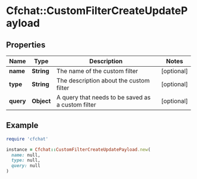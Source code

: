 # Cfchat::CustomFilterCreateUpdatePayload

## Properties

| Name | Type | Description | Notes |
| ---- | ---- | ----------- | ----- |
| **name** | **String** | The name of the custom filter | [optional] |
| **type** | **String** | The description about the custom filter | [optional] |
| **query** | **Object** | A query that needs to be saved as a custom filter | [optional] |

## Example

```ruby
require 'cfchat'

instance = Cfchat::CustomFilterCreateUpdatePayload.new(
  name: null,
  type: null,
  query: null
)
```

